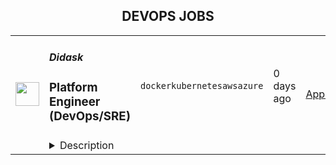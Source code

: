 <div align="center"><h2>DEVOPS JOBS</h2></div><table><tr>
                <td width="100" height="100" rowspan="2">
                    <img src="https://avatars.githubusercontent.com/u/14350668?s=200&v=4" width="38px" height="auto">
                </td>
                <td width="300">
                    <h5>Didask</h5>
                    <h3>Platform Engineer (DevOps/SRE)</h3>
                </td>
                <td width="300">
                    <code>docker</code><code>kubernetes</code><code>aws</code><code>azure</code>
                </td>
                <td width="200">
                <text>0 days ago</text>
                </td>
                <td width="100" rowspan="2">
                <a href="https://www.realworkfromanywhere.com/jobs/platform-engineer-devops-sre-didask-8072" align="right" target="_blank">Apply</a>
                </td>
            </tr>
            <tr>
                <td colspan="3">
                <details><summary>Description</summary>
                <p style="min-height:1.5em"><em>🇫🇷 La langue de travail à Didask est l'anglais et sa maîtrise est requise pour nous rejoindre. Les offres de poste sont ainsi publiées en anglais, mais vous pouvez </em><a target="_blank" rel="noopener noreferrer nofollow" href="https://www.didask.com/contact"><em>nous contacter</em></a><em> si vous avez besoin de clarifications sur les fiches de poste.</em></p><p style="min-height:1.5em"><em>🇬🇧🇺🇸 While English is our working language at Didask, at the moment we require professional proficiency in both English and French.</em></p><p style="min-height:1.5em"></p><h1>About Didask</h1><p style="min-height:1.5em">Didask is a SaaS e-learning solution that enables all organizations to quickly create, deliver, and administer truly <strong>effective online training</strong>. It is the first platform on the market to develop an <strong>AI based on cognitive science</strong>.</p><p style="min-height:1.5em">Our GenAI is specifically designed to address the unique challenges of learning and training, ensuring innovative and scientifically grounded results.</p><p style="min-height:1.5em">Developed by Didask researchers, it assists:</p><ul style="min-height:1.5em"><li><p style="min-height:1.5em">trainers in designing their courses by automatically transforming their expert content into interactive and didactic eLearning;</p></li><li><p style="min-height:1.5em">learners by personalizing the experience for each individual, providing tailored feedback and coaching throughout their learning journey.</p></li></ul><p style="min-height:1.5em">As a French EdTech company, Didask was founded by researchers from École Normale Supérieure (ENS) in Paris, driven by a passion for education and pedagogy. Since late 2021, we have been supported by a European investment fund that drives our growth and ambitious development projects.<br />In <strong>may 2025</strong>, we've secured a <strong>10M€ fundraising </strong>to keep investing on our AI powered product and accelerate our growth in France and in Europe 🚀</p><p style="min-height:1.5em">As a Platform Engineer at Didask, you'll join our infrastructure team as a key contributor as we scale from startup to scale-up. Your mission: help build and maintain the technical foundations that enable our engineering teams to move fast while keeping our platform reliable, secure, and scalable.</p><p style="min-height:1.5em">This role combines deep infrastructure expertise with strong software engineering skills and a pragmatic, product-minded approach. You'll work as part of a small “Foundations” crew, collaborating closely with product crews to ensure our systems support their ambitious roadmap while maintaining the reliability and security our enterprise customers expect.</p><h1>Roles and responsibilities</h1><p style="min-height:1.5em"><strong>Infrastructure &amp; Platform</strong></p><ul style="min-height:1.5em"><li><p style="min-height:1.5em">Contribute to our infrastructure evolution as we scale. Continue improving our Kubernetes setup (Qovery/Scaleway), optimizing for reliability, performance, and operational efficiency.</p></li><li><p style="min-height:1.5em">Help design and maintain our deployment pipelines, making it safe and easy for engineers to ship changes multiple times per day.</p></li><li><p style="min-height:1.5em">Build and evolve platform tools and abstractions, creating a "pit of success" for product engineers while maintaining flexibility for complex use cases.</p></li><li><p style="min-height:1.5em">Improve developer experience, ensuring engineers can easily work in environments that closely mirror production.</p></li></ul><p style="min-height:1.5em"><strong>Reliability &amp; Observability</strong></p><ul style="min-height:1.5em"><li><p style="min-height:1.5em">Enhance our approach to system reliability, from monitoring and alerting to incident response and post-mortems, including leveraging SIEM/SOAR platforms to improve detection, correlation, and automated response. Make problems visible before they impact users.</p></li><li><p style="min-height:1.5em">Strengthen observability across our stack (metrics, logs, traces), enabling engineers to understand system behavior and debug issues efficiently.</p></li><li><p style="min-height:1.5em">Work with product crews to establish and maintain SLOs/SLIs that balance business needs with engineering constraints.</p></li></ul><p style="min-height:1.5em"><strong>Security &amp; Compliance</strong></p><ul style="min-height:1.5em"><li><p style="min-height:1.5em">Work closely with our Security &amp; Compliance Lead to implement and maintain security controls across our infrastructure, from access management to data protection, in order to satisfy enterprise security requirements and comply with ISO 27001 and SOC II frameworks.</p></li><li><p style="min-height:1.5em">Build security practices into our development workflow, making security and privacy by design choices the natural path.</p></li></ul><p style="min-height:1.5em"><strong>Investigation &amp; Problem-Solving</strong></p><ul style="min-height:1.5em"><li><p style="min-height:1.5em">Dive deep into technical issues when they arise, following the trail wherever it leads in our codebase. This means being comfortable investigating across the full stack: infrastructure, backend systems (Node.js, MongoDB) and front-end code when needed. You don’t need to be an expert in every layer, but you're curious and willing to dig in wherever the problem takes you.</p></li><li><p style="min-height:1.5em">Participate in architectural decisions, bringing infrastructure perspective to product discussions while understanding product constraints.</p></li><li><p style="min-height:1.5em">Help shape our technical strategy, identifying opportunities to simplify or modernize based on actual needs rather than theoretical concerns.</p></li></ul><p style="min-height:1.5em"><strong>Operational Excellence</strong></p><ul style="min-height:1.5em"><li><p style="min-height:1.5em">Optimize our resource usage and costs as we scale, finding the right balance between performance, reliability, and efficiency.</p></li><li><p style="min-height:1.5em">Help maintain and improve our disaster recovery capabilities, ensuring we can handle failures gracefully.</p></li><li><p style="min-height:1.5em">Build automation that eliminates toil and manual processes, freeing up engineering time for higher-impact work.</p></li></ul><h1>Your profile</h1><p style="min-height:1.5em">We're looking for someone with solid infrastructure expertise who thrives in our product-focused, distributed-ownership culture and has the mindset to grow with us as we scale.</p><p style="min-height:1.5em"><strong>Technical foundation</strong></p><ul style="min-height:1.5em"><li><p style="min-height:1.5em">Strong experience with production infrastructure, virtualization, containerization (Docker) and DevOps/SRE practices, ideally in B2B SaaS scale-ups. Experience evaluating and implementing Infrastructure as Code is a strong plus.</p></li><li><p style="min-height:1.5em">Solid grasp of Kubernetes concepts and operations to operate an abstraction layer (Qovery) while understanding what's happening beneath, and troubleshoot issues at the platform level when needed.</p></li><li><p style="min-height:1.5em">Experience with major cloud providers (AWS, GCP, Azure, or Scaleway). You understand cloud infrastructure fundamentals and can navigate different provider ecosystems.</p></li><li><p style="min-height:1.5em">Solid experience with Node.js and MongoDB (or similar stack). You're comfortable in backend codebases and can debug production issues effectively.</p></li><li><p style="min-height:1.5em">Familiarity with observability tools like Datadog, Sentry, Grafana, Prometheus, or similar platforms.</p></li><li><p style="min-height:1.5em">Understanding of security best practices and common vulnerabilities. Experience with security controls in development and production. Familiarity with compliance frameworks like ISO 27001 or SOC II is a plus.</p></li></ul><p style="min-height:1.5em"><strong>Mindset and approach</strong></p><ul style="min-height:1.5em"><li><p style="min-height:1.5em"><strong>Strong learning ability</strong>: You're comfortable picking up new tools and diving into unfamiliar parts of the system. You don't need to know everything upfront, but you figure things out systematically.</p></li><li><p style="min-height:1.5em"><strong>No artificial boundaries</strong>: You follow problems wherever they lead in the stack. While you might specialize in infrastructure and backend, you don't stop investigating when the trail goes elsewhere.</p></li><li><p style="min-height:1.5em"><strong>Sense of ownership</strong>: You have a holistic approach to problem-solving. You make decisions after collecting relevant input, even without clear consensus, and take accountability for them.</p></li><li><p style="min-height:1.5em"><strong>Product thinking</strong>: You think beyond technical challenges to understand the business context and user needs. You identify trade-offs, surface edge cases, and look for opportunities to solve problems more efficiently than originally specified.</p></li><li><p style="min-height:1.5em"><strong>Pragmatic over perfect</strong>: You favor proven solutions and build for actual needs rather than anticipated scale. You know when to invest in robustness and when to ship quickly.</p></li></ul><p style="min-height:1.5em"><strong>Culture fit</strong></p><p style="min-height:1.5em"><em>Before applying, we strongly encourage you to read our blog post: </em><a target="_blank" rel="noopener noreferrer nofollow" href="https://blog.didask.dev/inclusive-culture-distributed-ownership"><em>Building an Inclusive Culture of Distributed Ownership</em></a><em>.</em></p><ul style="min-height:1.5em"><li><p style="min-height:1.5em"><strong>Written communication</strong>: You excel in our written-first, async environment. You welcome feedback and challenges. You express your point of view clearly, without antagonizing others, moving conversations toward conclusions.</p></li><li><p style="min-height:1.5em"><strong>Team spirit</strong>: You align yourself with the company's mission, strategy, and culture. You're operationally flexible and adapt to evolving environments. People enjoy working with you—you have positive energy, help others beyond your direct responsibilities, and value good team relationships.</p></li><li><p style="min-height:1.5em"><strong>Transparency and collaboration</strong>: You thrive in environments with radical transparency and distributed ownership. You participate actively in public discussions with well-reasoned arguments.</p></li><li><p style="min-height:1.5em"><strong>Passion for the mission</strong>: You're excited about using technology to solve real problems in education and training. You're aware of developments in areas like GenAI and know how to leverage them effectively.</p></li></ul><h1>Interview process</h1><p style="min-height:1.5em">Apply by answering a few written questions about your experience and approach to infrastructure challenges. Use your own words to help us understand your technical thinking and perspective.</p><p style="min-height:1.5em">If your profile catches our attention, here's what to expect:</p><ol style="min-height:1.5em"><li><p style="min-height:1.5em"><strong>Screening interview</strong>: A first conversation to discuss your background, motivations, and approach to platform engineering work. We'll explore your experience with infrastructure challenges and how you think about reliability and scalability.</p></li><li><p style="min-height:1.5em"><strong>Infrastructure deep-dive</strong>: An architecture discussion focused on infrastructure and systems design. We'll explore how you approach real-world operational challenges, balance trade-offs, and think about scaling systems. This is our main technical assessment and often proves decisive.</p></li><li><p style="min-height:1.5em"><strong>Product architecture interview</strong>: A whiteboard session where we'll discuss the implementation of a new product feature, exploring how you think about technical decisions in a product context and navigate across the stack.</p></li><li><p style="min-height:1.5em"><strong>Culture and engineering vision</strong>: A discussion with the CTO about our engineering culture, our approach to distributed ownership, and how platform engineering fits into our product development process.</p></li></ol><h1>Benefits and Perks</h1><p style="min-height:1.5em">We care about providing a supportive and enjoyable work environment, and we are proud to be certified as a Great Place To Work. Here are just a few of the benefits you can expect:</p><ul style="min-height:1.5em"><li><p style="min-height:1.5em"><strong>Flexible remote work:</strong> Work from anywhere (in a timezone close to Paris), up to five days a week. You are welcome to join us in the office for team events once a month, though it is not a requirement.</p></li><li><p style="min-height:1.5em"><strong>Great workspaces:</strong> Our bright, architect-designed office includes a garden, a fully equipped kitchen, musical instruments, a hammock, and even cats passing by sometimes!</p></li><li><p style="min-height:1.5em"><strong>Competitive package including equity:</strong> In addition to the base salary, we provide an equity package (BSPCE) to <em>all</em> employees under a permanent contract.</p></li><li><p style="min-height:1.5em"><strong>100% health coverage:</strong> Through SideCare, we provide full coverage for employees and their children.</p></li><li><p style="min-height:1.5em"><strong>Meal vouchers:</strong> A Swile card with €12.10/day, 60% covered by Didask.</p></li><li><p style="min-height:1.5em"><strong>Home office budget:</strong> We provide a budget to help you equip your home workspace comfortably.</p></li><li><p style="min-height:1.5em"><strong>Transportation allowance:</strong> 50% Navigo or a sustainable mobility forfeit to finance trips in train or support your choice to come by bike or on foot, depending on your location.</p></li><li><p style="min-height:1.5em"><strong>Flexible hours:</strong> Your schedule is your own. Balance work and personal life without worrying about taking time off for an appointment.</p></li><li><p style="min-height:1.5em"><strong>Get to know us : </strong><a target="_blank" rel="noopener noreferrer nofollow" href="https://www.welcometothejungle.com/fr/companies/didask">https://www.welcometothejungle.com/fr/companies/didask</a></p></li><li><p style="min-height:1.5em">🏆 <strong>Great Place to Work  : </strong> Didask has been awarded <a target="_blank" rel="noopener noreferrer nofollow" href="https://www.greatplacetowork.fr/best-workplaces-2025/10843553908"><strong>2nd Best Workplace of France</strong></a> in 2025, by the GreatPlaceToWork® label , and is among the <a target="_blank" rel="noopener noreferrer nofollow" href="https://www.greatplacetowork.fr/best-workplaces-europe-2025?size=best-small---medium-workplaces-in-europe"><strong>top 100 Best Small &amp; Medium Workplaces Europe 2025</strong></a>.</p></li></ul><div style="text-align:center"><img style="max-width:100%" src="https://app.ashbyhq.com/api/images/user-content/58f9d950-1005-451c-ad38-9bb89a835646/46344867-a643-4a0d-881a-6332f55133a5/didask-best-workplaces-2025.png" width="321.9765625" /></div>
                </details>
                </td>
            </tr></table>